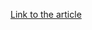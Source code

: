[Link to the article](https://www.truesec.com/hub/blog/a-victim-of-mallox-ransomware-how-truesec-csirt-fought-back)
